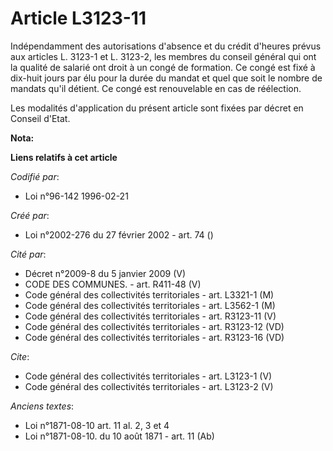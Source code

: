 # Article L3123-11

Indépendamment des autorisations d'absence et du crédit d'heures prévus aux articles L. 3123-1 et L. 3123-2, les membres du
conseil général qui ont la qualité de salarié ont droit à un congé de formation. Ce congé est fixé à dix-huit jours par élu
pour la durée du mandat et quel que soit le nombre de mandats qu'il détient. Ce congé est renouvelable en cas de réélection. 

Les modalités d'application du présent article sont fixées par décret en Conseil d'Etat.

**Nota:**



**Liens relatifs à cet article**

_Codifié par_:

  - Loi n°96-142 1996-02-21

_Créé par_:

  - Loi n°2002-276 du 27 février 2002 - art. 74 ()

_Cité par_:

  - Décret n°2009-8 du 5 janvier 2009 (V)
  - CODE DES COMMUNES. - art. R411-48 (V)
  - Code général des collectivités territoriales - art. L3321-1 (M)
  - Code général des collectivités territoriales - art. L3562-1 (M)
  - Code général des collectivités territoriales - art. R3123-11 (V)
  - Code général des collectivités territoriales - art. R3123-12 (VD)
  - Code général des collectivités territoriales - art. R3123-16 (VD)

_Cite_:

  - Code général des collectivités territoriales - art. L3123-1 (V)
  - Code général des collectivités territoriales - art. L3123-2 (V)

_Anciens textes_:

  - Loi n°1871-08-10 art. 11 al. 2, 3 et 4
  - Loi n°1871-08-10. du 10 août 1871 - art. 11 (Ab)
